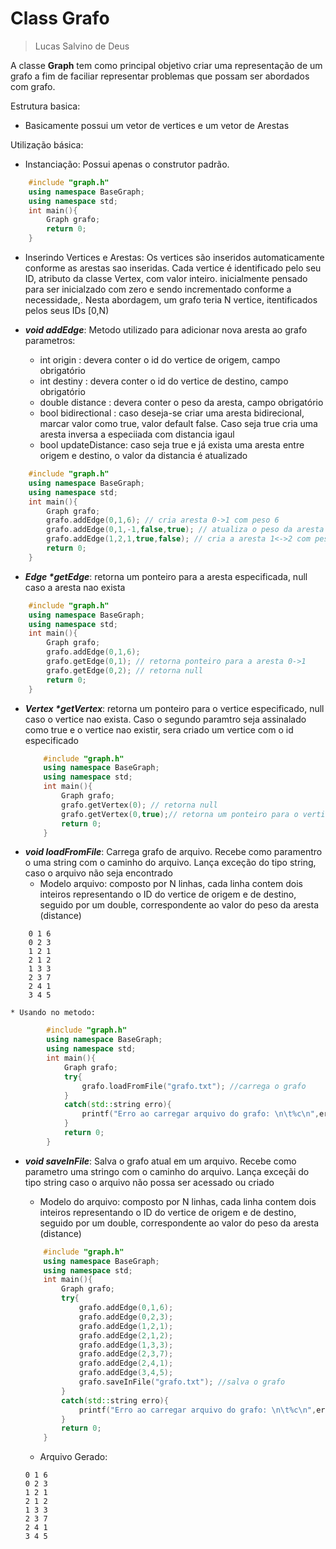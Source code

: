 # Class Grafo
>Lucas Salvino de Deus

A classe **Graph** tem como principal objetivo criar uma representação de um grafo a fim de faciliar representar problemas que possam ser
abordados com grafo.

Estrutura basica:
* Basicamente possui um vetor de vertices e um vetor de Arestas

Utilização básica:
* Instanciação: Possui apenas o construtor padrão.
```C++
    #include "graph.h"
    using namespace BaseGraph;
    using namespace std;
    int main(){
        Graph grafo;
        return 0;
    }
```
* Inserindo Vertices e Arestas: Os vertices são inseridos automaticamente conforme as arestas sao inseridas.
Cada vertice é identificado pelo seu ID, atributo da classe Vertex, com valor inteiro. inicialmente pensado para ser inicialzado com
zero e sendo incrementado conforme a necessidade,. Nesta abordagem, um grafo teria N vertice, itentificados pelos seus IDs [0,N)

* ***void addEdge***: Metodo utilizado para adicionar nova aresta ao grafo parametros:
    * int origin : devera conter o id do vertice de origem, campo obrigatório
    * int destiny : devera conter o id do vertice de destino, campo obrigatório
    * double distance : devera conter o peso da aresta, campo obrigatório
    * bool bidirectional : caso deseja-se criar uma aresta bidirecional, marcar valor como true, valor default false. Caso seja true cria uma aresta inversa a especiiada com distancia igaul
    * bool updateDistance: caso seja true e já exista uma aresta entre origem e destino, o valor da distancia é atualizado
```C++
    #include "graph.h"
    using namespace BaseGraph;
    using namespace std;
    int main(){
        Graph grafo;
        grafo.addEdge(0,1,6); // cria aresta 0->1 com peso 6
        grafo.addEdge(0,1,-1,false,true); // atualiza o peso da aresta 0->1 de 6 para -1
        grafo.addEdge(1,2,1,true,false); // cria a aresta 1<->2 com peso 1
        return 0;
    }
```


* ***Edge \*getEdge***: retorna um ponteiro para a aresta especificada, null caso a aresta nao exista
```C++
    #include "graph.h"
    using namespace BaseGraph;
    using namespace std;
    int main(){
        Graph grafo;
        grafo.addEdge(0,1,6);
        grafo.getEdge(0,1); // retorna ponteiro para a aresta 0->1
        grafo.getEdge(0,2); // retorna null
        return 0;
    }
```
* ***Vertex \*getVertex***: retorna um ponteiro para o vertice especificado, null caso o vertice nao exista. Caso o segundo paramtro seja assinalado como true
    e o vertice nao existir, sera criado um vertice com o id especificado
    ```C++
        #include "graph.h"
        using namespace BaseGraph;
        using namespace std;
        int main(){
            Graph grafo;
            grafo.getVertex(0); // retorna null
            grafo.getVertex(0,true);// retorna um ponteiro para o vertice 0
            return 0;
        }
    ```
* ***void loadFromFile***: Carrega grafo de arquivo. Recebe como paramentro o uma string com o caminho do arquivo. Lança exceção do tipo string, caso o arquivo não seja encontrado
    * Modelo arquivo: composto por N linhas, cada linha contem dois inteiros representando o ID do vertice de origem e de destino, seguido por um double, correspondente ao valor do peso da aresta (distance)
``` 
    0 1 6
    0 2 3
    1 2 1
    2 1 2
    1 3 3
    2 3 7
    2 4 1
    3 4 5
```
    * Usando no metodo:
```C++
        #include "graph.h"
        using namespace BaseGraph;
        using namespace std;
        int main(){
            Graph grafo;
            try{
                grafo.loadFromFile("grafo.txt"); //carrega o grafo
            }
            catch(std::string erro){
                printf("Erro ao carregar arquivo do grafo: \n\t%c\n",erro.c_stc());
            }
            return 0;
        }
``` 
* ***void saveInFile***: Salva o grafo atual em um arquivo. Recebe como parametro uma stringo  com o caminho do arquivo. Lança exceçãi do tipo string caso o arquivo não possa ser acessado ou criado
    * Modelo do arquivo: composto por N linhas, cada linha contem dois inteiros representando o ID do vertice de origem e de destino, seguido por um double, correspondente ao valor do peso da aresta (distance)
    ```C++
        #include "graph.h"
        using namespace BaseGraph;
        using namespace std;
        int main(){
            Graph grafo;
            try{
                grafo.addEdge(0,1,6);
                grafo.addEdge(0,2,3);
                grafo.addEdge(1,2,1);
                grafo.addEdge(2,1,2);
                grafo.addEdge(1,3,3);
                grafo.addEdge(2,3,7);
                grafo.addEdge(2,4,1);
                grafo.addEdge(3,4,5);
                grafo.saveInFile("grafo.txt"); //salva o grafo
            }
            catch(std::string erro){
                printf("Erro ao carregar arquivo do grafo: \n\t%c\n",erro.c_stc());
            }
            return 0;
        }
    ``` 
    * Arquivo Gerado: 

    ``` 
    0 1 6
    0 2 3
    1 2 1
    2 1 2
    1 3 3
    2 3 7
    2 4 1
    3 4 5
    ```